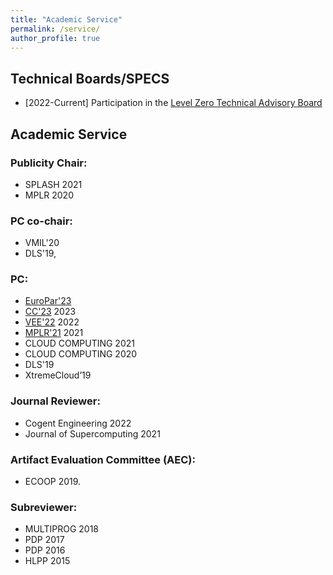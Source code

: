 ```yaml
---
title: "Academic Service"
permalink: /service/
author_profile: true
---
```


## Technical Boards/SPECS

* [2022-Current] Participation in the [Level Zero Technical Advisory Board](https://github.com/oneapi-src/oneAPI-tab/tree/main/tab-level-zero)

## Academic Service 

### Publicity Chair: 
  * SPLASH 2021
  * MPLR 2020
### PC co-chair:
  * VMIL'20
  * DLS'19, 
### PC: 
  * [EuroPar'23](https://2023.euro-par.org/)
  * [CC'23](https://conf.researchr.org/track/CC-2023/CC-2023-research-papers) 2023
  * [VEE'22](https://conf.researchr.org/committee/vee-2022/vee-2022-papers-program-committee) 2022
  * [MPLR'21](https://wwuindico.uni-muenster.de/event/449/) 2021 
  * CLOUD COMPUTING 2021
  * CLOUD COMPUTING 2020
  * DLS'19
  * XtremeCloud’19
### Journal Reviewer:
  * Cogent Engineering 2022
  * Journal of Supercomputing 2021 
### Artifact Evaluation Committee (AEC): 
  * ECOOP 2019.
### Subreviewer:
  * MULTIPROG 2018
  * PDP 2017
  * PDP 2016
  * HLPP 2015
